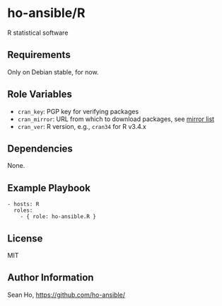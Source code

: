ho-ansible/R
=========

R statistical software

Requirements
------------

Only on Debian stable, for now.

Role Variables
--------------

+ `cran_key`: PGP key for verifying packages
+ `cran_mirror`: URL from which to download packages, see [mirror list](https://cran.r-project.org/mirrors.html)
+ `cran_ver`: R version, e.g., `cran34` for R v3.4.x

Dependencies
------------

None.

Example Playbook
----------------

```
- hosts: R
  roles:
    - { role: ho-ansible.R }
```

License
-------

MIT

Author Information
------------------

Sean Ho, https://github.com/ho-ansible/
